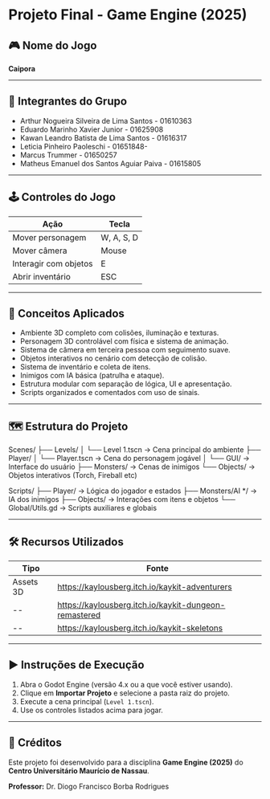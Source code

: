 # Projeto Final - Game Engine (2025)

## 🎮 Nome do Jogo
**Caipora**  

---

## 👥 Integrantes do Grupo

- Arthur Nogueira Silveira de Lima Santos - 01610363
- Eduardo Marinho Xavier Junior - 01625908
- Kawan Leandro Batista de Lima Santos - 01616317
- Leticia Pinheiro Paoleschi - 01651848-
- Marcus Trummer - 01650257
- Matheus Emanuel dos Santos Aguiar Paiva - 01615805

---

## 🕹️ Controles do Jogo

| Ação                      | Tecla         |
|---------------------------|---------------|
| Mover personagem          | W, A, S, D     |
| Mover câmera              | Mouse          |
| Interagir com objetos     | E              |
| Abrir inventário          | ESC         |
---

## 🧠 Conceitos Aplicados

- Ambiente 3D completo com colisões, iluminação e texturas.
- Personagem 3D controlável com física e sistema de animação.
- Sistema de câmera em terceira pessoa com seguimento suave.
- Objetos interativos no cenário com detecção de colisão.
- Sistema de inventário e coleta de itens.
- Inimigos com IA básica (patrulha e ataque).
- Estrutura modular com separação de lógica, UI e apresentação.
- Scripts organizados e comentados com uso de sinais.

---

## 🗺️ Estrutura do Projeto
Scenes/
├── Levels/
│ └── Level 1.tscn → Cena principal do ambiente
├── Player/
│ └── Player.tscn → Cena do personagem jogável
│ └── GUI/ → Interface do usuário
├── Monsters/ → Cenas de inimigos
└── Objects/ → Objetos interativos (Torch, Fireball etc)

Scripts/
├── Player/ → Lógica do jogador e estados
├── Monsters/AI */ → IA dos inimigos
├── Objects/ → Interações com itens e objetos
└── Global/Utils.gd → Scripts auxiliares e globais

---

## 🛠️ Recursos Utilizados

| Tipo        | Fonte                                       |
|-------------|---------------------------------------------|
| Assets 3D   |https://kaylousberg.itch.io/kaykit-adventurers 
  --          |https://kaylousberg.itch.io/kaykit-dungeon-remastered
  --          |https://kaylousberg.itch.io/kaykit-skeletons
            

---

## ▶️ Instruções de Execução
1. Abra o Godot Engine (versão 4.x ou a que você estiver usando).
2. Clique em **Importar Projeto** e selecione a pasta raiz do projeto.
3. Execute a cena principal (`Level 1.tscn`).
4. Use os controles listados acima para jogar.
   
---

## 💬 Créditos

Este projeto foi desenvolvido para a disciplina **Game Engine (2025)** do **Centro Universitário Maurício de Nassau**.

**Professor:** Dr. Diogo Francisco Borba Rodrigues
